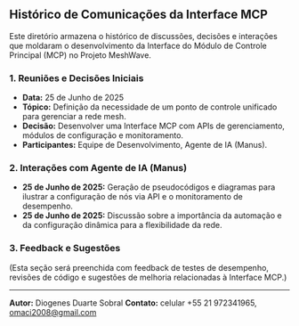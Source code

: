 

## Histórico de Comunicações da Interface MCP

Este diretório armazena o histórico de discussões, decisões e interações que moldaram o desenvolvimento da Interface do Módulo de Controle Principal (MCP) no Projeto MeshWave.

### 1. Reuniões e Decisões Iniciais

*   **Data:** 25 de Junho de 2025
*   **Tópico:** Definição da necessidade de um ponto de controle unificado para gerenciar a rede mesh.
*   **Decisão:** Desenvolver uma Interface MCP com APIs de gerenciamento, módulos de configuração e monitoramento.
*   **Participantes:** Equipe de Desenvolvimento, Agente de IA (Manus).

### 2. Interações com Agente de IA (Manus)

*   **25 de Junho de 2025:** Geração de pseudocódigos e diagramas para ilustrar a configuração de nós via API e o monitoramento de desempenho.
*   **25 de Junho de 2025:** Discussão sobre a importância da automação e da configuração dinâmica para a flexibilidade da rede.

### 3. Feedback e Sugestões

(Esta seção será preenchida com feedback de testes de desempenho, revisões de código e sugestões de melhoria relacionadas à Interface MCP.)

---

**Autor:** Diogenes Duarte Sobral
**Contato:** celular +55 21 972341965, omaci2008@gmail.com


